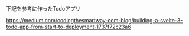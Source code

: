下記を参考に作ったTodoアプリ

https://medium.com/codingthesmartway-com-blog/building-a-svelte-3-todo-app-from-start-to-deployment-1737f72c23a6
